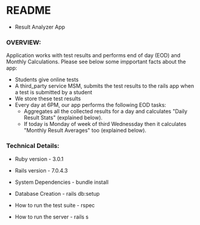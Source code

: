 # README
- Result Analyzer App
### OVERVIEW:

  Application works with test results and performs end of day (EOD) and Monthly Calculations. Please see below some impportant facts about the app:

  - Students give online tests
  - A third_party service MSM, submits the test results to the rails app when a test is submitted by a student
  - We store these test results
  - Every day at 6PM, our app performs the following EOD tasks:
    - Aggregates all the collected results for a day and calculates "Daily Result Stats" (explained below).
    - If today is Monday of week of third Wednessday then it calculates "Monthly Result Averages" too (explained below).

### Technical Details:

* Ruby version - 3.0.1

* Rails version - 7.0.4.3

* System Dependencies - bundle install

* Database Creation - rails db:setup

* How to run the test suite - rspec

* How to run the server - rails s
